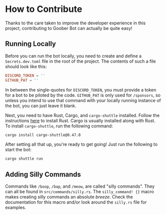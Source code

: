 # How to Contribute

Thanks to the care taken to improve the developer experience in this project,
contributing to Goober Bot can actually be quite easy!

## Running Locally

Before you can run the bot locally, you need to create and define a
`Secrets.dev.toml` file in the root of the project. The contents of such a
file should look like this:

```toml
DISCORD_TOKEN = ''
GITHUB_PAT = ''
```

In between the single-quotes for `DISCORD_TOKEN`, you must provide a token for a
bot to be piloted by the code. `GITHUB_PAT` is only used for `/sponsors`, so
unless you intend to use that command with your locally running instance of the
bot, you can just leave it blank.

Next, you need to have Rust, Cargo, and `cargo-shuttle` installed. Follow the
instructions [here](https://www.rust-lang.org/tools/install) to install Rust.
Cargo is usually installed along with Rust. To install `cargo-shuttle`, run the
following command:

```sh
cargo install cargo-shuttle@0.47.0
```

After setting all that up, you're ready to get going! Just run the following to
start the bot:

```sh
cargo shuttle run
```

## Adding Silly Commands

Commands like `/boop`, `/bap`, and `/meow`, are called "silly commands". They
can all be found in `src/commands/silly.rs`. The `silly_command! {}` macro makes
creating silly commands an absolute *breeze*. Check the documentation for this
macro and/or look around the `silly.rs` file for examples.
